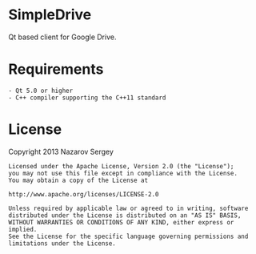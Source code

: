 SimpleDrive
===========
Qt based client for Google Drive.

Requirements
============
	- Qt 5.0 or higher
	- C++ compiler supporting the C++11 standard

License
========

  Copyright 2013 Nazarov Sergey
	
	Licensed under the Apache License, Version 2.0 (the "License");
	you may not use this file except in compliance with the License.
	You may obtain a copy of the License at
	
	http://www.apache.org/licenses/LICENSE-2.0
	
	Unless required by applicable law or agreed to in writing, software
	distributed under the License is distributed on an "AS IS" BASIS,
	WITHOUT WARRANTIES OR CONDITIONS OF ANY KIND, either express or implied.
	See the License for the specific language governing permissions and limitations under the License.
